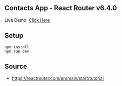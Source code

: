 ## Contacts App - React Router v6.4.0 
Live Demo: [Click Here](https://react-router-v6-4.netlify.app/)
## Setup
```
npm install
npm run dev
```

## Source
* https://reactrouter.com/en/main/start/tutorial
